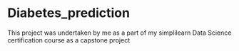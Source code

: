 # Diabetes_prediction
This project was undertaken by me as a part of my simplilearn Data Science certification course as a capstone project
